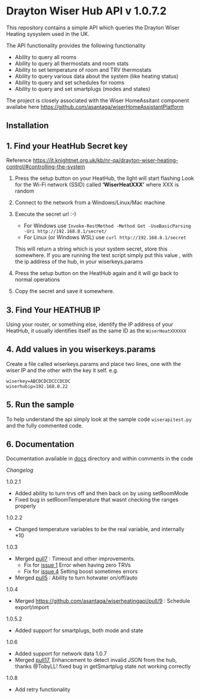 # Drayton Wiser Hub API v 1.0.7.2

This repository contains a simple API which queries the Drayton Wiser Heating sysystem used in the UK.

The API functionality provides the following functionality
- Ability to query all rooms
- Ability to query all thermostats and room stats
- Ability to set temperature of room and TRV thermostats
- Ability to query various data about the system (like heating status)
- Ability to query and set schedules for rooms
- Ability to query and set smartplugs (modes and states)

The project is closely associated with the Wiser HomeAssitant component availabe here https://github.com/asantaga/wiserHomeAssistantPlatform

## Installation



## 1. Find your HeatHub Secret key
Reference https://it.knightnet.org.uk/kb/nr-qa/drayton-wiser-heating-control/#controlling-the-system
1. Press the setup button on your HeatHub, the light will start flashing
Look for the Wi-Fi network (SSID) called **‘WiserHeatXXX’** where XXX is random
2. Connect to the network from a Windows/Linux/Mac machine
3. Execute the secret url :-)
   * For Windows use `Invoke-RestMethod -Method Get -UseBasicParsing -Uri http://192.168.8.1/secret/` 
   * For Linux (or Windows WSL) use `curl http://192.168.8.1/secret`

   This will return a string which is your system secret, store this somewhere. If you are running the test script simply put this value , with the ip address of the hub, in your wiserkeys.params

4. Press the setup button on the HeatHub again and it will go back to normal operations
5. Copy the secret and save it somewhere.
## 3. Find Your HEATHUB IP

Using your router, or something else, identify the IP address of your HeatHub, it usually identifies itself as the same ID as the ``WiserHeatXXXXXX`` 

## 4. Add values in you wiserkeys.params
Create a file called wiserkeys.params and place two lines, one with the wiser IP and the other with the key it self. 
e.g.
```
wiserkey=ABCDCDCDCCCDCDC
wiserhubip=192.168.0.22
```

## 5. Run the sample
To help understand the api simply look at the sample code ```wiserapitest.py``` and the fully commented code. 

## 6. Documentation

Documentation available in [docs](docs) directory and within comments in the code

*Changelog*

1.0.2.1 
* Added ability to turn trvs off and then back on by using setRoomMode
* Fixed bug in setRoomTemperature that wasnt checking the ranges properly

1.0.2.2
* Changed temperature variables to be the real variable, and internally *10 

1.0.3
* Merged [pull7](https://github.com/asantaga/wiserheatingapi/pull/7) : Timeout and other improvements. 
    * Fix for [issue 1](https://github.com/asantaga/wiserheatingapi/issues/1) Error when having zero TRVs
    * Fix for [issue 4](https://github.com/asantaga/wiserheatingapi/issues/4)  Setting boost sometimes errors
* Merged [pull5](https://github.com/asantaga/wiserheatingapi/pull/5) :  Ability to turn hotwater on/off/auto 

1.0.4 
* Merged https://github.com/asantaga/wiserheatingapi/pull/9 : Schedule export/import

1.0.5.2
* Added support for smartplugs, both mode and state

1.0.6
* Added support for network data
1.0.7
* Merged [pull17](https://github.com/asantaga/wiserheatingapi/pull/17), Enhancement to detect invalid JSON from the hub, thanks @TobyLL!  fixed bug in getSmartplug state not working correctly

1.0.8
* Add retry functionality
